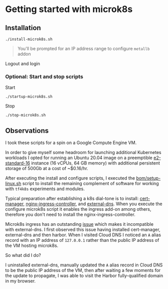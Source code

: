 # Getting started with microk8s

## Installation

```
./install-microk8s.sh
```
> You'll be prompted for an IP address range to configure `metallb` addon

Logout and login

### Optional: Start and stop scripts

Start

```
./startup-microk8s.sh
```

Stop

```
./stop-microk8s.sh
```

## Observations

I took these scripts for a spin on a Google Compute Engine VM.

In order to give myself some headroom for launching additional Kubernetes workloads I opted for running an Ubuntu 20.04 image on a preemptible [e2-standard-16](https://cloud.google.com/compute/all-pricing#e2_standard_machine_types) instance (16 vCPUs, 64 GB memory) with additional persistent storage of 500Gb at a cost of ~$0.16/hr.

After executing the install and configure scripts, I executed the [bom/setup-linux.sh](../../../bom/setup-linux.sh) script to install the remaining complement of software for working with `tf4k8s` experiments and modules.

Typical preparation after establishing a k8s dial-tone is to install: [cert-manager](../../../experiments/gcp/certmanager), [nginx-ingress-controller](../../../experiments/k8s/nginx-ingress), and [external-dns](../../../experiments/gcp/external-dns).  When you execute the configure microk8s script it enables the ingress add-on among others, therefore you don't need to install the nginx-ingress-controller.

Microk8s ingress has an outstanding [issue](https://github.com/ubuntu/microk8s/issues/824) which makes it incompatible with external-dns.  I first observed this issue having installed cert-manager, external-dns and then harbor. When I visited Cloud DNS I noticed an `A` alias record with an IP address of `127.0.0.1` rather than the public IP address of the VM hosting microk8s.

So what did I do?

I uninstalled external-dns, manually updated the `A` alias record in Cloud DNS to be the public IP address of the VM, then after waiting a few moments for the update to propagate, I was able to visit the Harbor fully-qualified domain in my browser.
